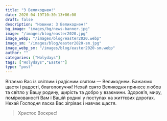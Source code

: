 ```yaml
---
title: "З Великоднем!"
date: 2020-04-19T10:30:13+06:00
draft: false
description: "Новини: З Великоднем!"
bg_image: "images/bg/news-banner.jpg"
image: "/images/blog/easter2020.jpg"
image_webp: "/images/blog/easter2020.webp"
image_sm: "/images/blog/easter2020-sm.jpg"
image_webp_sm: "/images/blog/easter2020-sm.webp"
author: ""
categories: ["Holydays"]
tags: ["Holydays","Easter"]
type: "post"
---
```


Вітаємо Вас із світлим і радісним святом — Великоднем. Бажаємо щастя і радості, благополуччя! 
Нехай свято Великодня принесе любов та світло у Вашу родину, щирість та добро у взаємини. 
Здоров’я, миру, поміркованості Вам і Вашій родині у поступах на життєвих дорогах. 
Нехай Господня ласка Вас зігріває і навчає щастя.


> Христос Воскрес!

